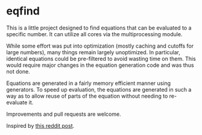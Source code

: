 # eqfind

This is a little project designed to find equations that can be evaluated to a specific
number. It can utilize all cores via the multiprocessing module.

While some effort was put into optimization (mostly caching and cutoffs for large numbers),
many things remain largely unoptimized. In particular, identical equations could be pre-filtered
to avoid wasting time on them. This would require major changes in the equation generation
code and was thus not done.

Equations are generated in a fairly memory efficient manner using generators.
To speed up evaluation, the equations are generated in such a way as to allow
reuse of parts of the equation without needing to re-evaluate it.

Improvements and pull requests are welcome.

Inspired by [this reddit post](https://www.reddit.com/r/mildlyinteresting/comments/q66jb5/i_created_this_puzzle_where_using_only_4_digits/).

